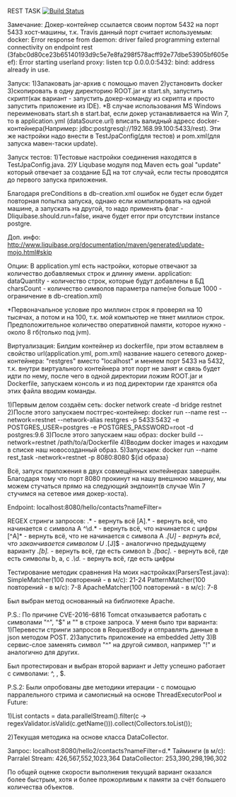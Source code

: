 
REST TASK 
[![Build Status](https://travis-ci.org/Gvo3d/rest_task.svg?branch=master)](https://travis-ci.org/Gvo3d/rest_task/branches)

Замечание:
Докер-контейнер ссылается своим портом 5432 на порт 5433 хост-машины, т.к. Travis данный порт считает используемым:
docker: Error response from daemon: driver failed programming external connectivity on endpoint rest (3fabc0d80ce23b65140193d9c5e7e8fa298f578acff92e77dbe53905bf605eef): Error starting userland proxy: listen tcp 0.0.0.0:5432: bind: address already in use.  

Запуск:
1)Запаковать jar-архив с помощью maven
2)установить docker
3)скопировать в одну директорию ROOT.jar и start.sh, запустить скрипт(как вариант - запустить докер-команду из скрипта и просто запустить приложение из IDE). 
*В случае использования MS Windows переименовать start.sh в start.bat, если докер устанавливается на Win 7, то в application.yml (dataSource.url) вписать валидный адресс docker-контейнера(Например: jdbc:postgresql://192.168.99.100:5433/rest). Эти же настройки надо внести в 
TestJpaConfig(для тестов) и pom.xml(для запуска мавен-таски update).



Запуск тестов:
1)Тестовые настройки соединения находятся в TestJpaConfig.java.
2)У Liqubase модуля под Maven есть goal "update" который отвечает за создание БД на тот случай, если тесты проводятся до первого запуска приложения.

Благодаря preConditions в db-creation.xml ошибок не будет если будет повторная попытка запуска, однако если компилировать на одной машине, а запускать на другой, то надо применять флаг -Dliquibase.should.run=false, иначе будет error при отсутствии instance postgre.

Доп. инфо: http://www.liquibase.org/documentation/maven/generated/update-mojo.html#skip



Опции:
В application.yml есть настройки, которые отвечают за количество добавляемых строк и длинну имени.
application:
  dataQuantity - количество строк, которые будут добавлены в БД
  charsCount - количество символов параметра name(не больше 1000 - ограничение в db-creation.xml)

*Первоначальное условие про миллион строк я проверял на 10 тысячах, а потом и на 100, т.к. мой компьютер не тянет миллион строк. Предположительное количество оперативной памяти, которое нужно - около 8 гб(только под jvm).



Виртуализация:
Билдим контейнер из dockerfilе,
при этом вставляем в свойство url(application.yml, pom.xml) название нашего сетевого докер-контейнера: "restgres" вместо "localhost" и меняем порт 5433 на 5432, т.к. внутри виртуального контейнера этот порт не занят и связь будет идти по нему, после чего в одной директории ложим ROOT.jar и Dockerfile, запускаем консоль и из под директории где хранятся оба этих файла вводим команды. 

1)Первым делом создаём сеть: docker network create -d bridge restnet
2)После этого запускаем постгрес-контейнер: docker run --name rest --network=restnet --network-alias restgres -p 5433:5432 -e POSTGRES_USER=postgres -e POSTGRES_PASSWORD=root -d postgres:9.6
3)После этого запускаем наш образ: docker build --network=restnet /path/to/a/Dockerfile
4)Вводим docker images и находим в списке наш новосозданный образ.
5)Запускаем: docker run --name rest_task -network=restnet -p 8080:8080 ${id образа}

Всё, запуск приложения в двух совмещённых контейнерах завершён. Благодаря тому что порт 8080 прокинут на нашу внешнюю машину, мы можем стучаться прямо на следующий эндпоинт(в случае Win 7 cтучимся на сетевое имя докер-хоста).



Endpoint:
localhost:8080/hello/contacts?nameFilter=



REGEX стринги запросов:
.* - вернуть всё
[A].* - вернуть всё, что начинается с символа А
^\d.* - вернуть всё, что начинается с цифры
[^A]* - вернуть всё, что не начинается с символа А
.*[U] - вернуть всё, что заканчивается символом U
.*[J]$ - аналогично предыдущему варианту
.*[b].* - вернуть всё, где есть символ b
.*[bac].* - вернуть всё, где есть символы b, a, c
.*\d.* - вернуть всё, где есть цифры



Тестирование методик сравнения
На моих настройках(ParsersTest.java):
SimpleMatcher(100 повторений - в м/с): 21-24
PatternMatcher(100 повторений - в м/с): 7-8
ApacheMatcher(100 повторений - в м/с): 7-8

Был выбран метод основанный на библиотеке Apache.



P.S.:
По причине CVE-2016-6816 Tomcat отказывается работать с символами "^", "$" и "\" в строке запроса. У меня было три варианта:
1)Перевести стринги запросов в RequestBody и отправлять данные в json методом POST.
2)Запустить приложение на embedded Jetty
3)В сервис-слое заменять символ "^" на другой символ, например "!" и аналогично для других.

Был протестирован и выбран второй вариант и Jetty успешно работает с символами: ^, \, $.



P.S.2:
Были опробованы две методики итерации - с помощью парралельного стрима и самописный на основе ThreadExecutorPool и Future:

1)List<Contact> contacts = data.parallelStream().filter(c -> regexValidator.isValid(c.getName())).collect(Collectors.toList());

2)Текущая методика на основе класса DataCollector.

Запрос: localhost:8080/hello2/contacts?nameFilter=d.*
Тайминги (в м/с):
Parralel Stream: 426,567,552,1023,364
DataCollector: 253,390,298,196,302

По общей оценке скорости выполнения текущий вариант оказался более быстрым, хотя и более прожорливым к памяти за счёт большего количества объектов.